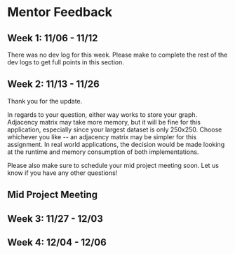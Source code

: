 # Mentor Feedback

## Week 1: 11/06 - 11/12

There was no dev log for this week. Please make to complete the rest of the dev logs to get full points in this section. 

## Week 2: 11/13 - 11/26

Thank you for the update. 

In regards to your question, either way works to store your graph. Adjacency matrix may take more memory, but it will be fine for this application, especially since your largest dataset is only 250x250. Choose whichever you like -- an adjacency matrix may be simpler for this assignment. In real world applications, the decision would be made looking at the runtime and memory consumption of both implementations.

Please also make sure to schedule your mid project meeting soon. Let us know if you have any other questions!

## Mid Project Meeting

## Week 3: 11/27 - 12/03

## Week 4: 12/04 - 12/06
